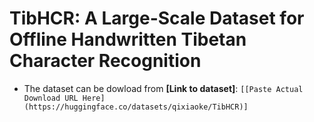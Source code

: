 # TibHCR: A Large-Scale Dataset for Offline Handwritten Tibetan Character Recognition

- The dataset can be dowload from **[Link to dataset]**: `[[Paste Actual Download URL Here](https://huggingface.co/datasets/qixiaoke/TibHCR)]`
